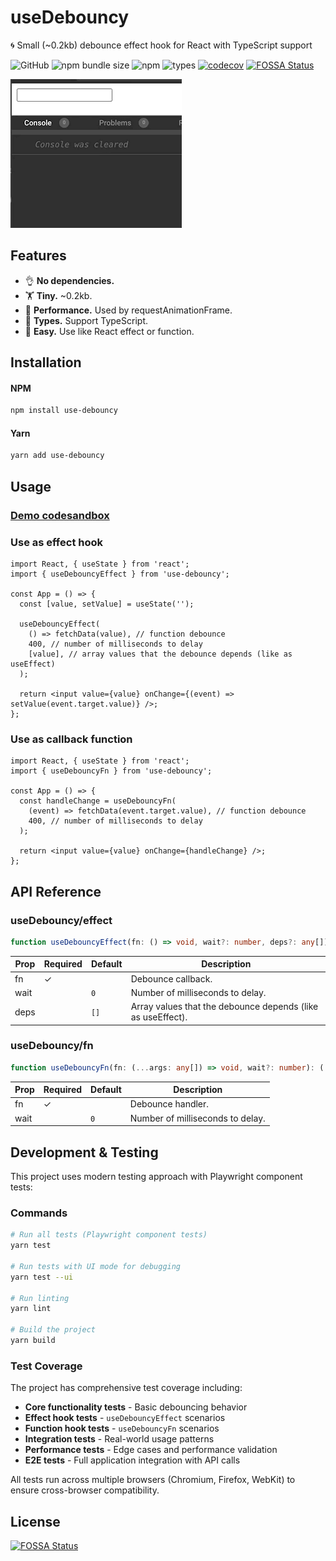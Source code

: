 # useDebouncy

🌀 Small (~0.2kb) debounce effect hook for React with TypeScript support

![GitHub](https://img.shields.io/github/license/eavam/use-debouncy)
![npm bundle size](https://img.shields.io/bundlephobia/minzip/use-debouncy)
![npm](https://img.shields.io/npm/dm/use-debouncy)
![types](https://badgen.net/npm/types/use-debouncy)
[![codecov](https://codecov.io/gh/eavam/use-debouncy/branch/main/graph/badge.svg)](https://codecov.io/gh/eavam/use-debouncy)
[![FOSSA Status](https://app.fossa.com/api/projects/git%2Bgithub.com%2Feavam%2Fuse-debouncy.svg?type=shield)](https://app.fossa.com/projects/git%2Bgithub.com%2Feavam%2Fuse-debouncy?ref=badge_shield)

![](assets/example.gif)

## Features

- 👌 **No dependencies.**
- 🏋️‍ **Tiny.** ~0.2kb.
- 🦾 **Performance.** Used by requestAnimationFrame.
- 📖 **Types.** Support TypeScript.
- 🎣 **Easy.** Use like React effect or function.

## Installation

#### NPM

```sh
npm install use-debouncy
```

#### Yarn

```sh
yarn add use-debouncy
```

## Usage

### [Demo codesandbox](https://codesandbox.io/s/example-use-debouncy-ynfuq?expanddevtools=1&fontsize=14&theme=dark)

### Use as effect hook

```tsx
import React, { useState } from 'react';
import { useDebouncyEffect } from 'use-debouncy';

const App = () => {
  const [value, setValue] = useState('');

  useDebouncyEffect(
    () => fetchData(value), // function debounce
    400, // number of milliseconds to delay
    [value], // array values that the debounce depends (like as useEffect)
  );

  return <input value={value} onChange={(event) => setValue(event.target.value)} />;
};
```

### Use as callback function

```tsx
import React, { useState } from 'react';
import { useDebouncyFn } from 'use-debouncy';

const App = () => {
  const handleChange = useDebouncyFn(
    (event) => fetchData(event.target.value), // function debounce
    400, // number of milliseconds to delay
  );

  return <input value={value} onChange={handleChange} />;
};
```

## API Reference

### useDebouncy/effect

```typescript
function useDebouncyEffect(fn: () => void, wait?: number, deps?: any[]): void;
```

| Prop | Required | Default | Description                                                 |
| ---- | -------- | ------- | ----------------------------------------------------------- |
| fn   | ✓        |         | Debounce callback.                                          |
| wait |          | `0`     | Number of milliseconds to delay.                            |
| deps |          | `[]`    | Array values that the debounce depends (like as useEffect). |

### useDebouncy/fn

```typescript
function useDebouncyFn(fn: (...args: any[]) => void, wait?: number): (...args: any[]) => void;
```

| Prop | Required | Default | Description                      |
| ---- | -------- | ------- | -------------------------------- |
| fn   | ✓        |         | Debounce handler.                |
| wait |          | `0`     | Number of milliseconds to delay. |

## Development & Testing

This project uses modern testing approach with Playwright component tests:

### Commands

```bash
# Run all tests (Playwright component tests)
yarn test

# Run tests with UI mode for debugging
yarn test --ui

# Run linting
yarn lint

# Build the project
yarn build
```

### Test Coverage

The project has comprehensive test coverage including:

- **Core functionality tests** - Basic debouncing behavior
- **Effect hook tests** - `useDebouncyEffect` scenarios  
- **Function hook tests** - `useDebouncyFn` scenarios
- **Integration tests** - Real-world usage patterns
- **Performance tests** - Edge cases and performance validation
- **E2E tests** - Full application integration with API calls

All tests run across multiple browsers (Chromium, Firefox, WebKit) to ensure cross-browser compatibility.

## License

[![FOSSA Status](https://app.fossa.com/api/projects/git%2Bgithub.com%2Feavam%2Fuse-debouncy.svg?type=large)](https://app.fossa.com/projects/git%2Bgithub.com%2Feavam%2Fuse-debouncy?ref=badge_large)
